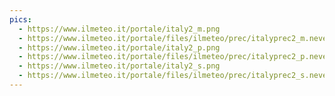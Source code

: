 ```yaml
---
pics:
  - https://www.ilmeteo.it/portale/italy2_m.png
  - https://www.ilmeteo.it/portale/files/ilmeteo/prec/italyprec2_m.neve.png
  - https://www.ilmeteo.it/portale/italy2_p.png
  - https://www.ilmeteo.it/portale/files/ilmeteo/prec/italyprec2_p.neve.png
  - https://www.ilmeteo.it/portale/italy2_s.png
  - https://www.ilmeteo.it/portale/files/ilmeteo/prec/italyprec2_s.neve.png
---
```

